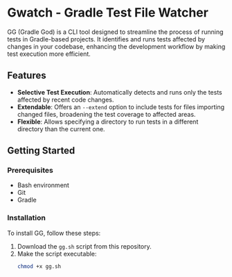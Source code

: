 # Gwatch - Gradle Test File Watcher

GG (Gradle God) is a CLI tool designed to streamline the process of running tests in Gradle-based projects. It identifies and runs tests affected by changes in your codebase, enhancing the development workflow by making test execution more efficient.

## Features

- **Selective Test Execution**: Automatically detects and runs only the tests affected by recent code changes.
- **Extendable**: Offers an `--extend` option to include tests for files importing changed files, broadening the test coverage to affected areas.
- **Flexible**: Allows specifying a directory to run tests in a different directory than the current one.

## Getting Started

### Prerequisites

- Bash environment
- Git
- Gradle

### Installation

To install GG, follow these steps:

1. Download the `gg.sh` script from this repository.
2. Make the script executable:
   ```bash
   chmod +x gg.sh
